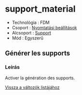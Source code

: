 # support\_material

* Technológia : FDM
* Csoport : [Nyomtatási beállítások](../../konfig/print_settings.md)
* Alcsoport : [Support](../../beallitasok/print_settings.md#support)
* Mód : Egyszerű

## Générer les supports

### Leírás

Activer la génération des supports.

[Vissza a változók listájához](/)

